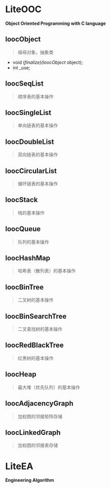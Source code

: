 # LiteOOC
**Object Oriented Programming with C language**

## loocObject
>祖母对象，抽象类
* void (*finalize)(loocObject* object);
* int _use;

## loocSeqList
>顺序表的基本操作

## loocSingleList
>单向链表的基本操作

## loocDoubleList
>双向链表的基本操作

## loocCircularList
>循环链表的基本操作

## loocStack
>栈的基本操作

## loocQueue
>队列的基本操作

## loocHashMap
>哈希表（散列表）的基本操作

## loocBinTree
>二叉树的基本操作

## loocBinSearchTree
>二叉查找树的基本操作

## loocRedBlackTree
>红黑树的基本操作

## loocHeap
>最大堆（优先队列）的基本操作

## loocAdjacencyGraph
>加权图的邻接矩阵存储

## loocLinkedGraph
>加权图的邻接表存储

# LiteEA
**Engineering Algorithm**